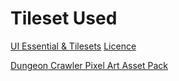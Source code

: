 # Tileset Used
[UI Essential & Tilesets](https://crusenho.itch.io/complete-gui-essential-pack)
[Licence](https://creativecommons.org/licenses/by/4.0/)

[Dungeon Crawler Pixel Art Asset Pack](https://anokolisa.itch.io/dungeon-crawler-pixel-art-asset-pack)
